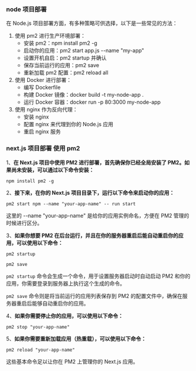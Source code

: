 ### node 项目部署

在 Node.js 项目部署方面，有多种策略可供选择，以下是一些常见的方法：

1. 使用 pm2 进行生产环境部署：
	- 安装 pm2：npm install pm2 -g
	- 启动你的应用：pm2 start app.js --name "my-app"
	- 设置开机自启：pm2 startup 并确认
	- 保存当前运行的应用：pm2 save
	- 重新加载 pm2 配置：pm2 reload all
2. 使用 Docker 进行部署：
	- 编写 Dockerfile
	- 构建 Docker 镜像：docker build -t my-node-app .
	- 运行 Docker 容器：docker run -p 80:3000 my-node-app
3. 使用 nginx 作为反向代理：
	- 安装 nginx
	- 配置 nginx 来代理到你的 Node.js 应用
	- 重启 nginx 服务

### next.js 项目部署 使用 pm2

1、**在 Next.js 项目中使用 PM2 进行部署，首先确保你已经全局安装了 PM2。如果尚未安装，可以通过以下命令安装：**

`npm install pm2 -g`

2、**接下来，在你的 Next.js 项目目录下，运行以下命令来启动你的应用：**

`pm2 start npm --name "your-app-name" -- run start`

这里的 --name "your-app-name" 是给你的应用实例命名，方便在 PM2 管理的时候进行区分。

3、**如果你想要 PM2 在后台运行，并且在你的服务器重启后能自动重启你的应用，可以使用以下命令：**

`pm2 startup`

`pm2 save`

`pm2 startup` 命令会生成一个命令，用于设置服务器启动时自动启动 PM2 和你的应用，你需要登录到服务器上执行这个生成的命令。

`pm2 save` 命令则是将当前运行的应用列表保存到 PM2 的配置文件中，确保在服务器重启后能够自动重启你的应用。

4、**如果你需要停止你的应用，可以使用以下命令：**

`pm2 stop "your-app-name"`

5、**如果你需要重新加载应用（热重载），可以使用以下命令：**

`pm2 reload "your-app-name"`

这些基本命令足以让你在 PM2 上管理你的 Next.js 应用。
